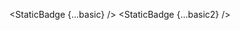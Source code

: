 <script lang="ts">
  import { StaticBadge } from 'svelte-shields'
  import type { StaticBadgePropsType } from 'svelte-shields';

  const basic: StaticBadgePropsType = {
    badgeContent: 'any_text-you_like-blue' 
  }
  const basic2: StaticBadgePropsType = {
    badgeContent: 'just_the_message-8a2be2' 
  }
</script>

<StaticBadge {...basic} />
<StaticBadge {...basic2} />
